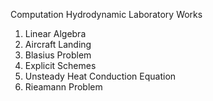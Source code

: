 Computation Hydrodynamic Laboratory Works

1. Linear Algebra
2. Aircraft Landing
3. Blasius Problem
4. Explicit Schemes
5. Unsteady Heat Conduction Equation
6. Rieamann Problem